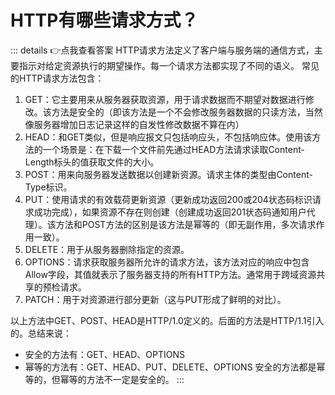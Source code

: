 # HTTP有哪些请求方式？
::: details 👉点我查看答案
HTTP请求方法定义了客户端与服务端的通信方式，主要指示对给定资源执行的期望操作。每一个请求方法都实现了不同的语义。
常见的HTTP请求方法包含：
1. GET：它主要用来从服务器获取资源，用于请求数据而不期望对数据进行修改。该方法是安全的（即该方法是一个不会修改服务器数据的只读方法，当然像服务器增加日志记录这样的自发性修改数据不算在内）
2. HEAD：和GET类似，但是响应报文只包括响应头，不包括响应体。使用该方法的一个场景是：在下载一个文件前先通过HEAD方法请求读取Content-Length标头的值获取文件的大小。
3. POST：用来向服务器发送数据以创建新资源。请求主体的类型由Content-Type标识。
4. PUT：使用请求的有效载荷更新资源（更新成功返回200或204状态码标识请求成功完成），如果资源不存在则创建（创建成功返回201状态码通知用户代理）。该方法和POST方法的区别是该方法是幂等的（即无副作用，多次请求作用一致）。
5. DELETE：用于从服务器删除指定的资源。
6. OPTIONS：请求获取服务器所允许的请求方法，该方法对应的响应中包含Allow字段，其值就表示了服务器支持的所有HTTP方法。通常用于跨域资源共享的预检请求。
7. PATCH：用于对资源进行部分更新（这与PUT形成了鲜明的对比）。
   
以上方法中GET、POST、HEAD是HTTP/1.0定义的。后面的方法是HTTP/1.1引入的。总结来说：
- 安全的方法有：GET、HEAD、OPTIONS
- 幂等的方法有：GET、HEAD、PUT、DELETE、OPTIONS
安全的方法都是幂等的，但幂等的方法不一定是安全的。
::: 
